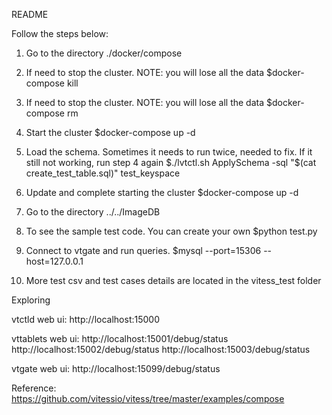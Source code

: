 README


Follow the steps below:

1. Go to the directory ./docker/compose

2. If need to stop the cluster. NOTE: you will lose all the data
	$docker-compose kill  

3. If need to stop the cluster. NOTE: you will lose all the data
	$docker-compose rm  

4. Start the cluster
	$docker-compose up -d

5. Load the schema. Sometimes it needs to run twice, needed to fix. If it still not working, run step 4 again 
	$./lvtctl.sh ApplySchema -sql "$(cat create_test_table.sql)" test_keyspace 

6. Update and complete starting the cluster
	$docker-compose up -d

7. Go to the directory ../../ImageDB 
	
8. To see the sample test code. You can create your own
	$python test.py
 
9. Connect to vtgate and run queries.
	$mysql --port=15306 --host=127.0.0.1
	
10. More test csv and test cases details are located in the vitess_test folder 




Exploring

vtctld web ui: http://localhost:15000

vttablets web ui: http://localhost:15001/debug/status http://localhost:15002/debug/status http://localhost:15003/debug/status

vtgate web ui: http://localhost:15099/debug/status


Reference: https://github.com/vitessio/vitess/tree/master/examples/compose
